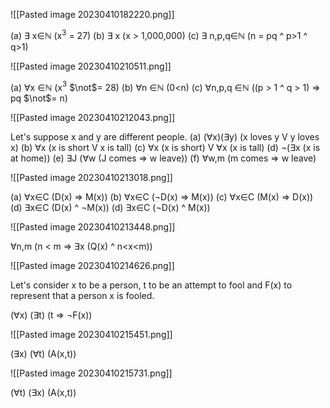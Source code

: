 ![[Pasted image 20230410182220.png]]

(a) $\exists$ x$\in$$\mathbb{N}$ (x$^3$ = 27)
(b) $\exists$ x (x > 1,000,000)
(c) $\exists$ n,p,q$\in$$\mathbb{N}$ (n = pq ^ p>1 ^ q>1)

![[Pasted image 20230410210511.png]]

(a) $\forall$x $\in$$\mathbb{N}$ (x$^3$ $\not$= 28)
(b) $\forall$n $\in$$\mathbb{N}$ (0<n)
(c) $\forall$n,p,q $\in$$\mathbb{N}$ ((p > 1 ^ q > 1) => pq $\not$= n)

![[Pasted image 20230410212043.png]]

Let's suppose x and y are different people.
(a) ($\forall$x)($\exists$y) (x loves y V y loves x)
(b) $\forall$x (x is short V x is tall)
(c) $\forall$x (x is short) V $\forall$x (x is tall)
(d) $\neg$($\exists$x (x is at home))
(e) $\exists$J ($\forall$w (J comes => w leave))
(f) $\forall$w,m (m comes => w leave)

![[Pasted image 20230410213018.png]]

(a) $\forall$x$\in$C (D(x) => M(x))
(b) $\forall$x$\in$C ($\neg$D(x) => M(x))
(c) $\forall$x$\in$C (M(x) => D(x))
(d) $\exists$x$\in$C (D(x) ^ $\neg$M(x))
(d) $\exists$x$\in$C ($\neg$D(x) ^ M(x))

![[Pasted image 20230410213448.png]]

$\forall$n,m (n < m => $\exists$x (Q(x) ^ n<x<m))

![[Pasted image 20230410214626.png]]

Let's consider x to be a person, t to be an attempt to fool and F(x) to represent that a person x is fooled.

($\forall$x) ($\exists$t) (t => $\neg$F(x))

![[Pasted image 20230410215451.png]]

($\exists$x) ($\forall$t) (A(x,t))

![[Pasted image 20230410215731.png]]

($\forall$t) ($\exists$x) (A(x,t))